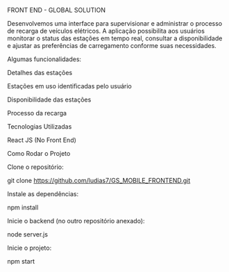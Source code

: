 FRONT END - GLOBAL SOLUTION

Desenvolvemos uma interface para supervisionar e administrar o processo de recarga de veículos elétricos. A aplicação possibilita aos usuários monitorar o status das estações em tempo real, consultar a disponibilidade e ajustar as preferências de carregamento conforme suas necessidades.

Algumas funcionalidades:

Detalhes das estações

Estações em uso identificadas pelo usuário

Disponibilidade das estações

Processo da recarga



Tecnologias Utilizadas

React JS (No Front End)



Como Rodar o Projeto

Clone o repositório:

git clone https://github.com/ludias7/GS_MOBILE_FRONTEND.git


Instale as dependências:

npm install


Inicie o backend (no outro repositório anexado):

node server.js


Inicie o projeto:

npm start
